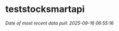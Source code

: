 
<!-- README.md is generated from README.Rmd. Please edit that file -->

# teststocksmartapi

*Date of most recent data pull: 2025-09-16 06:55:16*
